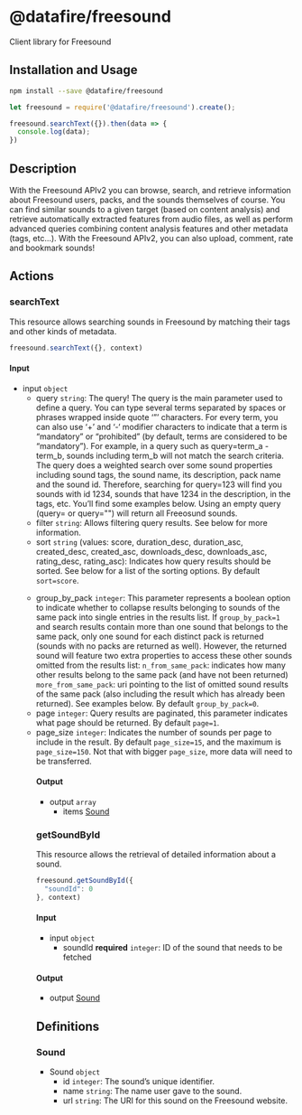 # @datafire/freesound

Client library for Freesound

## Installation and Usage
```bash
npm install --save @datafire/freesound
```
```js
let freesound = require('@datafire/freesound').create();

freesound.searchText({}).then(data => {
  console.log(data);
})
```

## Description

With the Freesound APIv2 you can browse, search, and retrieve information about Freesound users, packs, and the sounds themselves of course. You can find similar sounds to a given target (based on content analysis) and retrieve automatically extracted features from audio files, as well as perform advanced queries combining content analysis features and other metadata (tags, etc...). With the Freesound APIv2, you can also upload, comment, rate and bookmark sounds!

## Actions

### searchText
This resource allows searching sounds in Freesound by matching their tags and other kinds of metadata.


```js
freesound.searchText({}, context)
```

#### Input
* input `object`
  * query `string`: The query! The query is the main parameter used to define a query. You can type several terms separated by spaces or phrases wrapped inside quote ‘”’ characters. For every term, you can also use ‘+’ and ‘-‘ modifier characters to indicate that a term is “mandatory” or “prohibited” (by default, terms are considered to be “mandatory”). For example, in a query such as query=term_a -term_b, sounds including term_b will not match the search criteria. The query does a weighted search over some sound properties including sound tags, the sound name, its description, pack name and the sound id. Therefore, searching for query=123 will find you sounds with id 1234, sounds that have 1234 in the description, in the tags, etc. You’ll find some examples below. Using an empty query (query= or query="") will return all Freeosund sounds.
  * filter `string`: Allows filtering query results. See below for more information.
  * sort `string` (values: score, duration_desc, duration_asc, created_desc, created_asc, downloads_desc, downloads_asc, rating_desc, rating_asc): Indicates how query results should be sorted. See below for a list of the sorting options. By default `sort=score`. <p> <table>
  * group_by_pack `integer`: This parameter represents a boolean option to indicate whether to collapse results belonging to sounds of the same pack into single entries in the results list. If `group_by_pack=1` and search results contain more than one sound that belongs to the same pack, only one sound for each distinct pack is returned (sounds with no packs are returned as well). However, the returned sound will feature two extra properties to access these other sounds omitted from the results list: `n_from_same_pack`: indicates how many other results belong to the same pack (and have not been returned) `more_from_same_pack`: uri pointing to the list of omitted sound results of the same pack (also including the result which has already been returned). See examples below. By default `group_by_pack=0`.
  * page `integer`: Query results are paginated, this parameter indicates what page should be returned. By default `page=1`.
  * page_size `integer`: Indicates the number of sounds per page to include in the result. By default `page_size=15`, and the maximum is `page_size=150`. Not that with bigger `page_size`, more data will need to be transferred.

#### Output
* output `array`
  * items [Sound](#sound)

### getSoundById
This resource allows the retrieval of detailed information about a sound.


```js
freesound.getSoundById({
  "soundId": 0
}, context)
```

#### Input
* input `object`
  * soundId **required** `integer`: ID of the sound that needs to be fetched

#### Output
* output [Sound](#sound)



## Definitions

### Sound
* Sound `object`
  * id `integer`: The sound’s unique identifier.
  * name `string`: The name user gave to the sound.
  * url `string`: The URI for this sound on the Freesound website.


